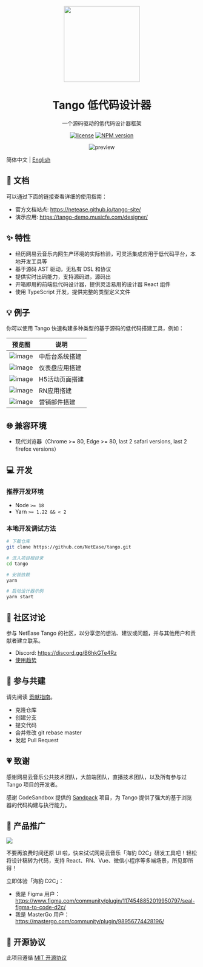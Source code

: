<p align="center">
  <img width="200" src="https://p6.music.126.net/obj/wonDlsKUwrLClGjCm8Kx/30218210645/b186/3974/338b/2ddfa3cd042cf988ca452686552f8462.png" />
</p>

<h1 align="center">Tango 低代码设计器</h1>
<div align="center">

一个源码驱动的低代码设计器框架

[![license](https://img.shields.io/badge/license-MIT-blue.svg)](https://github.com/NetEase/tango/blob/main/LICENSE)
[![NPM version](https://img.shields.io/npm/v/@music163/tango-designer.svg?style=flat-square)](http://npmjs.org/package/@music163/tango-designer)

<img src="https://p6.music.126.net/obj/wonDlsKUwrLClGjCm8Kx/30108735057/7ba9/dced/9ac3/420f6e04b371dd47de06e7d71142560d.gif" alt="preview" />

</div>

简体中文 | [English](/README.md)

## 📄 文档

可以通过下面的链接查看详细的使用指南：

- 官方文档站点: <https://netease.github.io/tango-site/>
- 演示应用: <https://tango-demo.musicfe.com/designer/>

## ✨ 特性

- 经历网易云音乐内网生产环境的实际检验，可灵活集成应用于低代码平台，本地开发工具等
- 基于源码 AST 驱动，无私有 DSL 和协议
- 提供实时出码能力，支持源码进，源码出
- 开箱即用的前端低代码设计器，提供灵活易用的设计器 React 组件
- 使用 TypeScript 开发，提供完整的类型定义文件

## 💡 例子

你可以使用 Tango 快速构建多种类型的基于源码的低代码搭建工具，例如：

| 预览图 | 说明             |
|---------|-------------------------|
| ![image](https://github.com/NetEase/tango/assets/6984035/56a71741-4536-4336-803a-d81d51128a76) | 中后台系统搭建    |
| ![image](https://github.com/NetEase/tango/assets/6984035/7f817e59-f7aa-4476-bc29-ac3e33fadbf7) | 仪表盘应用搭建   |
| ![image](https://github.com/NetEase/tango/assets/6984035/790d88e1-d716-4f99-868a-31dda25e9fb1) | H5活动页面搭建      |
| ![image](https://github.com/NetEase/tango/assets/6984035/06a2e1a6-dac1-4c81-bafe-3be41424ff8e) | RN应用搭建 |
| ![image](https://github.com/NetEase/tango/assets/6984035/aed6a877-b682-4c0a-b835-473ba7297ce1) | 营销邮件搭建   |


## 🌐 兼容环境

- 现代浏览器（Chrome >= 80, Edge >= 80, last 2 safari versions, last 2 firefox versions）

## 💻 开发

### 推荐开发环境

- Node `>= 18`
- Yarn `>= 1.22 && < 2`

### 本地开发调试方法

```bash
# 下载仓库
git clone https://github.com/NetEase/tango.git

# 进入项目根目录
cd tango

# 安装依赖
yarn

# 启动设计器示例
yarn start
```

## 💬 社区讨论

参与 NetEase Tango 的社区，以分享您的想法、建议或问题，并与其他用户和贡献者建立联系。

- Discord: <https://discord.gg/B6hkGTe4Rz>
- [使用趋势](https://npm-compare.com/@music163/tango-helpers,@music163/tango-context,@music163/tango-core,@music163/tango-setting-form,@music163/tango-sandbox,@music163/tango-ui,@music163/tango-designer)

## 🤝 参与共建

请先阅读 [贡献指南](https://docs.github.com/en/get-started/quickstart/contributing-to-projects)。

- 克隆仓库
- 创建分支
- 提交代码
- 合并修改 git rebase master
- 发起 Pull Request

## 💗 致谢

感谢网易云音乐公共技术团队，大前端团队，直播技术团队，以及所有参与过 Tango 项目的开发者。

感谢 CodeSandbox 提供的 [Sandpack](https://sandpack.codesandbox.io/) 项目，为 Tango 提供了强大的基于浏览器的代码构建与执行能力。

## 📣 产品推广

![](https://p5.music.126.net/obj/wonDlsKUwrLClGjCm8Kx/31629770956/da9e/3a74/4e00/7c69cf46a713f1b008bd1243b5b1ab1c.png)

不要再浪费时间还原 UI 啦，快来试试网易云音乐「海豹 D2C」研发工具吧！轻松将设计稿转为代码，支持 React、RN、Vue、微信小程序等多端场景，所见即所得！

立即体验「海豹 D2C」：

- 我是 Figma 用户：<https://www.figma.com/community/plugin/1174548852019950797/seal-figma-to-code-d2c/>
- 我是 MasterGo 用户：<https://mastergo.com/community/plugin/98956774428196/>

## 📄 开源协议

此项目遵循 [MIT 开源协议](./LICENSE)
